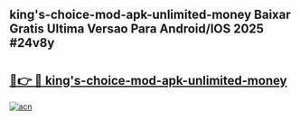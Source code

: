 ## king's-choice-mod-apk-unlimited-money Baixar Gratis Ultima Versao Para Android/IOS 2025 #24v8y

# <h2><a href="https://ainizakaria.my?title=king's-choice-mod-apk-unlimited-money&ref=20M">🔗👉 🔴 king's-choice-mod-apk-unlimited-money</a></h2>

[![acn](https://github.com/user-attachments/assets/0f9c940e-d8b0-45ae-aac7-cd30a18b3e1c)](https://ainizakaria.my?title=king's-choice-mod-apk-unlimited-money&ref=20M)

